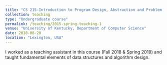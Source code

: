 ```yaml
---
title: "CS 215-Introduction to Program Design, Abstraction and Problem Solving (C++Programming)"
collection: teaching
type: "Undergraduate course"
permalink: /teaching/2015-spring-teaching-1
venue: "University of Kentucky, Department of Computer Science"
date: 2018-08-20
location: "Lexington, USA"
---
```


 I worked as a teaching assistant in this course (Fall 2018 & Spring 2019) and taught fundamental elements of data structures and algorithm design.
